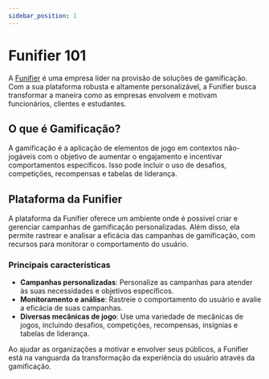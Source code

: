 ```yaml
---
sidebar_position: 1
---
```


# Funifier 101
 

A [Funifier](https://funifier.com) é uma empresa líder na provisão de soluções de gamificação. Com a sua plataforma robusta e altamente personalizável, a Funifier busca transformar a maneira como as empresas envolvem e motivam funcionários, clientes e estudantes.

## O que é Gamificação?

A gamificação é a aplicação de elementos de jogo em contextos não-jogáveis com o objetivo de aumentar o engajamento e incentivar comportamentos específicos. Isso pode incluir o uso de desafios, competições, recompensas e tabelas de liderança.

## Plataforma da Funifier

A plataforma da Funifier oferece um ambiente onde é possível criar e gerenciar campanhas de gamificação personalizadas. Além disso, ela permite rastrear e analisar a eficácia das campanhas de gamificação, com recursos para monitorar o comportamento do usuário.

### Principais características

- **Campanhas personalizadas**: Personalize as campanhas para atender às suas necessidades e objetivos específicos.
- **Monitoramento e análise**: Rastreie o comportamento do usuário e avalie a eficácia de suas campanhas.
- **Diversas mecânicas de jogo**: Use uma variedade de mecânicas de jogos, incluindo desafios, competições, recompensas, insígnias e tabelas de liderança.

Ao ajudar as organizações a motivar e envolver seus públicos, a Funifier está na vanguarda da transformação da experiência do usuário através da gamificação.
